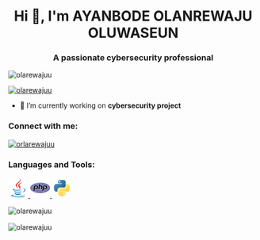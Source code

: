 <h1 align="center">Hi 👋, I'm AYANBODE OLANREWAJU OLUWASEUN</h1>
<h3 align="center">A passionate cybersecurity professional</h3>

<p align="left"> <img src="https://komarev.com/ghpvc/?username=olarewajuu&label=Profile%20views&color=0e75b6&style=flat" alt="olarewajuu" /> </p>

<p align="left"> <a href="https://github.com/ryo-ma/github-profile-trophy"><img src="https://github-profile-trophy.vercel.app/?username=olarewajuu" alt="olarewajuu" /></a> </p>

- 🔭 I’m currently working on **cybersecurity project**

<h3 align="left">Connect with me:</h3>
<p align="left">
<a href="https://twitter.com/orlarewajuu" target="blank"><img align="center" src="https://raw.githubusercontent.com/rahuldkjain/github-profile-readme-generator/master/src/images/icons/Social/twitter.svg" alt="orlarewajuu" height="30" width="40" /></a>
</p>

<h3 align="left">Languages and Tools:</h3>
<p align="left"> <a href="https://www.java.com" target="_blank" rel="noreferrer"> <img src="https://raw.githubusercontent.com/devicons/devicon/master/icons/java/java-original.svg" alt="java" width="40" height="40"/> </a> <a href="https://www.php.net" target="_blank" rel="noreferrer"> <img src="https://raw.githubusercontent.com/devicons/devicon/master/icons/php/php-original.svg" alt="php" width="40" height="40"/> </a> <a href="https://www.python.org" target="_blank" rel="noreferrer"> <img src="https://raw.githubusercontent.com/devicons/devicon/master/icons/python/python-original.svg" alt="python" width="40" height="40"/> </a> </p>

<p><img align="center" src="https://github-readme-stats.vercel.app/api/top-langs?username=olarewajuu&show_icons=true&locale=en&layout=compact" alt="olarewajuu" /></p>

<p><img align="center" src="https://github-readme-streak-stats.herokuapp.com/?user=olarewajuu&" alt="olarewajuu" /></p>

